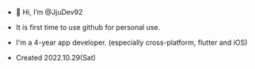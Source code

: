 - 👋 Hi, I’m @JjuDev92
- It is first time to use github for personal use.
- I'm a 4-year app developer. (especially cross-platform, flutter and iOS)

- Created 2022.10.29(Sat)

<!---
JjuDev92/JjuDev92 is a ✨ special ✨ repository because its `README.md` (this file) appears on your GitHub profile.
You can click the Preview link to take a look at your changes.
--->

